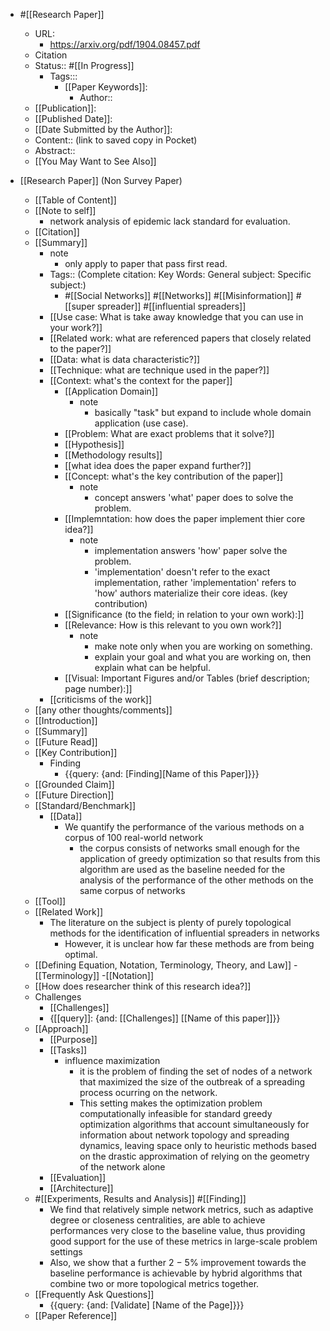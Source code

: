*  #[[Research Paper]]
    - URL:
        * https://arxiv.org/pdf/1904.08457.pdf
    - Citation
    - Status:: #[[In Progress]]
        - Tags::: 
            - [[Paper Keywords]]: 
                - Author::
    - [[Publication]]:
    - [[Published Date]]:
    - [[Date Submitted by the Author]]:
    - Content:: (link to saved copy in Pocket)
    - Abstract::
    - [[You May Want to See Also]]

* [[Research Paper]] (Non Survey Paper)
    - [[Table of Content]]
    - [[Note to self]]
        * network analysis of epidemic lack standard for evaluation.
    - [[Citation]]
    - [[Summary]]
        * note 
            * only apply to paper that pass first read.
        * Tags:: (Complete citation: Key Words: General subject: Specific subject:)
            * #[[Social Networks]] #[[Networks]] #[[Misinformation]] #[[super spreader]] #[[influential spreaders]] 
        * [[Use case: What is take away knowledge that you can use in your work?]]
        * [[Related work: what are referenced papers that closely related to the paper?]]
        * [[Data: what is data characteristic?]]
        * [[Technique: what are technique used in the paper?]] 
        * [[Context: what's the context for the paper]]
            * [[Application Domain]]
                * note
                    * basically "task" but expand to include whole domain application (use case).
            * [[Problem: What are exact problems that it solve?]]
            * [[Hypothesis]]
            * [[Methodology results]]
            * [[what idea does the paper expand further?]]
            * [[Concept: what's the key contribution of the paper]]
                * note 
                    * concept answers 'what' paper does to solve the problem.
            * [[Implemntation: how does the paper implement thier core idea?]]
                * note
                    * implementation answers 'how' paper solve the problem.
                    * 'implementation' doesn't refer to the exact implementation, rather 'implementation' refers to 'how' authors materialize their core ideas. (key contribution)
            * [[Significance (to the field; in relation to your own work):]]
            * [[Relevance: How is this relevant to you own work?]]
                * note
                    * make note only when you are working on something.
                    * explain your goal and what you are working on, then explain what can be helpful.
            * [[Visual: Important Figures and/or Tables (brief description; page number):]]
        * [[criticisms of the work]]
    * [[any other thoughts/comments]]
    - [[Introduction]]
    - [[Summary]]
    * [[Future Read]]
    - [[Key Contribution]]
         - Finding
              - {{query: {and: [Finding][Name of this Paper]}}}
    - [[Grounded Claim]] 
    - [[Future Direction]]
    - [[Standard/Benchmark]]
        - [[Data]]
            * We quantify the performance of the various methods on a
            corpus of 100 real-world network
                * the corpus consists of networks small enough for the application of greedy
                optimization so that results from this algorithm are used as the baseline needed for the analysis of the performance of the other methods on the same corpus of networks
    - [[Tool]]
    - [[Related Work]]
        * The literature on the subject is plenty of purely topological
        methods for the identification of influential spreaders in networks
            * However, it is unclear how far these methods are from being optimal.
    - [[Defining Equation, Notation, Terminology, Theory, and Law]]
          -[[Terminology]]
               -[[Notation]]    
    - [[How does researcher think of this research idea?]]
    - Challenges
        - [[Challenges]]
        -  {[[query]]: {and: [[Challenges]] [[Name of this paper]]}}
    - [[Approach]]
        - [[Purpose]]
        - [[Tasks]]
            * influence maximization
                * it is the problem of finding the set of nodes of a network that maximized the size of the outbreak of a spreading process ocurring on the network.  
                * This setting makes the optimization problem computationally infeasible for standard greedy optimization algorithms that account simultaneously for information about network
                topology and spreading dynamics, leaving space only to heuristic methods based on the drastic approximation
                of relying on the geometry of the network alone
        - [[Evaluation]]
        - [[Architecture]]
    - #[[Experiments, Results and Analysis]] #[[Finding]]
        *  We find that relatively simple network metrics,
        such as adaptive degree or closeness centralities, are able to achieve performances very close to the baseline
        value, thus providing good support for the use of these metrics in large-scale problem settings
        * Also, we show
        that a further 2 − 5% improvement towards the baseline performance is achievable by hybrid algorithms that
        combine two or more topological metrics together.
    - [[Frequently Ask Questions]]
         - {{query: {and: [Validate] [Name of the Page]}}}
    - [[Paper Reference]]
